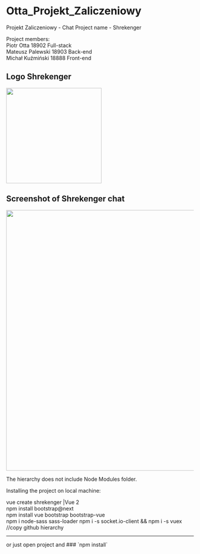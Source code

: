 # Otta_Projekt_Zaliczeniowy

Projekt Zaliczeniowy - Chat
Project name - Shrekenger </br>

Project members:</br>
Piotr Otta       18902 Full-stack</br>
Mateusz Palewski 18903 Back-end</br>
Michał Kuźmiński 18888 Front-end</br>

<h2>Logo Shrekenger</h2>
<img src="https://github.com/PiotrOtta/Otta_Projekt_Zaliczeniowy/blob/main/public/img/Shrekenger.2da771dd.png" width="256">

<h2>Screenshot of Shrekenger chat</h2>
<img src="https://github.com/PiotrOtta/Otta_Projekt_Zaliczeniowy/blob/OCS-17/HTML%20CSS%20ChatBox%20Design/Assets/ShrekengerChat.png" width="700">

<p>The hierarchy does not include Node Modules folder.</p>

<p>Installing the project on local machine:</p>
vue create shrekenger |Vue 2</br>
npm install bootstrap@next</br>
npm install vue bootstrap bootstrap-vue</br>
npm i node-sass sass-loader
npm i -s socket.io-client && npm i -s vuex
//copy github hierarchy</br>
<hr />
or just open project and 
### `npm install`
